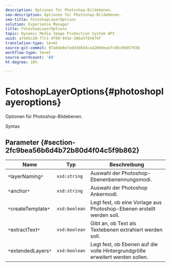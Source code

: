 ```yaml
---
description: Optionen für Photoshop-Bildebenen.
seo-description: Optionen für Photoshop-Bildebenen.
seo-title: FotoshopLayerOptions
solution: Experience Manager
title: FotoshopLayerOptions
topic: Dynamic Media Image Production System API
uuid: af4d5c28-f7c1-4f89-943e-386a5f83474f
translation-type: tm+mt
source-git-commit: 97a84e8e7edd3d834ca42069eae7c09c00d57938
workflow-type: tm+mt
source-wordcount: '60'
ht-degree: 10%

---
```



# FotoshopLayerOptions{#photoshoplayeroptions}

Optionen für Photoshop-Bildebenen.

Syntax

## Parameter {#section-2fc9bea56b6d4b72b80d4f04c5f9b862}

| Name | Typ | Beschreibung |
|---|---|---|
| `*`layerNaming`*` | `xsd:string` | Auswahl der Photoshop-Ebenenbenennungsmodi. |
| `*`anchor`*` | `xsd:string` | Auswahl der Photoshop Ankermodi. |
| `*`createTemplate`*` | `xsd:boolean` | Legt fest, ob eine Vorlage aus Photoshop-Ebenen erstellt werden soll. |
| `*`extractText`*` | `xsd:boolean` | Gibt an, ob Text als Textebenen extrahiert werden soll. |
| `*`extendedLayers`*` | `xsd:boolean` | Legt fest, ob Ebenen auf die volle Hintergrundgröße erweitert werden sollen. |

